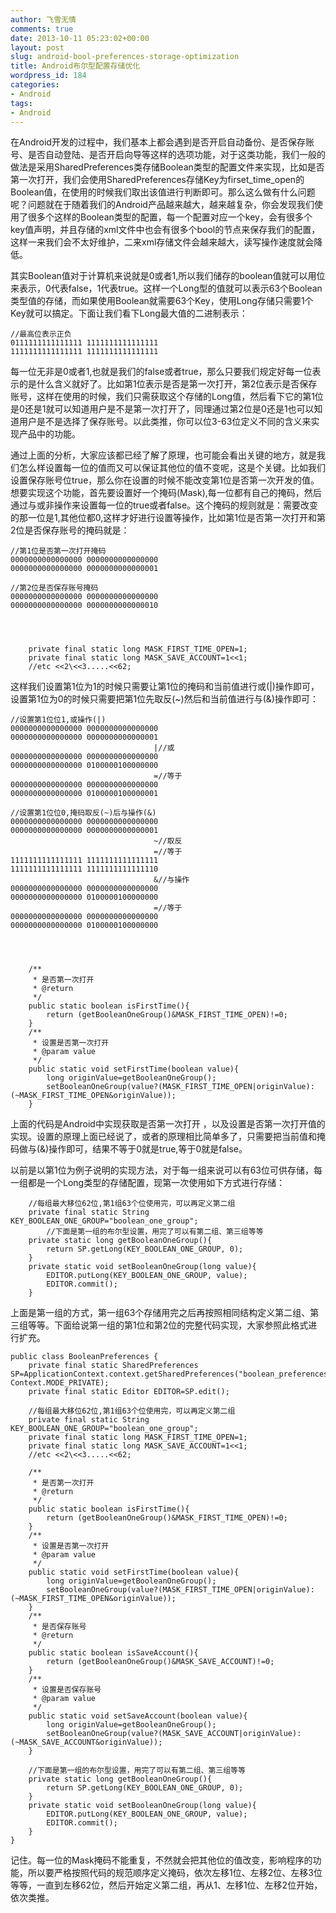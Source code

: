 ```yaml
---
author: 飞雪无情
comments: true
date: 2013-10-11 05:23:02+00:00
layout: post
slug: android-bool-preferences-storage-optimization
title: Android布尔型配置存储优化
wordpress_id: 184
categories:
- Android
tags:
- Android
---
```


在Android开发的过程中，我们基本上都会遇到是否开启自动备份、是否保存账号、是否自动登陆、是否开启向导等这样的选项功能，对于这类功能，我们一般的做法是采用SharedPreferences类存储Boolean类型的配置文件来实现，比如是否第一次打开，我们会使用SharedPreferences存储Key为firset_time_open的Boolean值，在使用的时候我们取出该值进行判断即可。那么这么做有什么问题呢？问题就在于随着我们的Android产品越来越大，越来越复杂，你会发现我们使用了很多个这样的Boolean类型的配置，每一个配置对应一个key，会有很多个key值声明，并且存储的xml文件中也会有很多个bool的节点来保存我们的配置，这样一来我们会不太好维护，二来xml存储文件会越来越大，读写操作速度就会降低。

其实Boolean值对于计算机来说就是0或者1,所以我们储存的boolean值就可以用位来表示，0代表false，1代表true。这样一个Long型的值就可以表示63个Boolean类型值的存储，而如果使用Boolean就需要63个Key，使用Long存储只需要1个Key就可以搞定。下面让我们看下Long最大值的二进制表示：

    
    //最高位表示正负
    0111111111111111 1111111111111111
    1111111111111111 1111111111111111


每一位无非是0或者1,也就是我们的false或者true，那么只要我们规定好每一位表示的是什么含义就好了。比如第1位表示是否是第一次打开，第2位表示是否保存账号，这样在使用的时候，我们只需获取这个存储的Long值，然后看下它的第1位是0还是1就可以知道用户是不是第一次打开了，同理通过第2位是0还是1也可以知道用户是不是选择了保存账号。以此类推，你可以位3-63位定义不同的含义来实现产品中的功能。

通过上面的分析，大家应该都已经了解了原理，也可能会看出关键的地方，就是我们怎么样设置每一位的值而又可以保证其他位的值不变呢，这是个关键。比如我们设置保存账号位true，那么你在设置的时候不能改变第1位是否第一次开发的值。想要实现这个功能，首先要设置好一个掩码(Mask),每一位都有自己的掩码，然后通过与或非操作来设置每一位的true或者false。这个掩码的规则就是：需要改变的那一位是1,其他位都0,这样才好进行设置等操作，比如第1位是否第一次打开和第2位是否保存账号的掩码就是：

    
    //第1位是否第一次打开掩码
    0000000000000000 0000000000000000 
    0000000000000000 0000000000000001
    
    //第2位是否保存账号掩码
    0000000000000000 0000000000000000 
    0000000000000000 0000000000000010



    
    	private final static long MASK_FIRST_TIME_OPEN=1;
    	private final static long MASK_SAVE_ACCOUNT=1<<1;
    	//etc <<2\<<3.....<<62;


这样我们设置第1位为1的时候只需要让第1位的掩码和当前值进行或(|)操作即可，设置第1位为0的时候只需要把第1位先取反(~)然后和当前值进行与(&)操作即可：

    
    //设置第1位位1,或操作(|)
    0000000000000000 0000000000000000 
    0000000000000000 0000000000000001
                                    |//或
    0000000000000000 0000000000000000 
    0000000000000000 0100000100000000
                                    =//等于
    0000000000000000 0000000000000000 
    0000000000000000 0100000100000001
    
    //设置第1位位0,掩码取反(~)后与操作(&)
    0000000000000000 0000000000000000 
    0000000000000000 0000000000000001
                                    ~//取反
                                    =//等于
    1111111111111111 1111111111111111 
    1111111111111111 1111111111111110
                                    &//与操作
    0000000000000000 0000000000000000 
    0000000000000000 0100000100000000
                                    =//等于
    0000000000000000 0000000000000000 
    0000000000000000 0100000100000000



    
    	/**
    	 * 是否第一次打开
    	 * @return
    	 */
    	public static boolean isFirstTime(){
    		return (getBooleanOneGroup()&MASK_FIRST_TIME_OPEN)!=0;
    	}
    	/**
    	 * 设置是否第一次打开
    	 * @param value
    	 */
    	public static void setFirstTime(boolean value){
    		long originValue=getBooleanOneGroup();
    		setBooleanOneGroup(value?(MASK_FIRST_TIME_OPEN|originValue):(~MASK_FIRST_TIME_OPEN&originValue));
    	}


上面的代码是Android中实现获取是否第一次打开 ，以及设置是否第一次打开值的实现。设置的原理上面已经说了，或者的原理相比简单多了，只需要把当前值和掩码做与(&)操作即可，结果不等于0就是true,等于0就是false。

以前是以第1位为例子说明的实现方法，对于每一组来说可以有63位可供存储，每一组都是一个Long类型的存储配置，现第一次使用如下方式进行存储：

    
    	//每组最大移位62位,第1组63个位使用完，可以再定义第二组
    	private final static String KEY_BOOLEAN_ONE_GROUP="boolean_one_group";
            //下面是第一组的布尔型设置，用完了可以有第二组、第三组等等
    	private static long getBooleanOneGroup(){
    		return SP.getLong(KEY_BOOLEAN_ONE_GROUP, 0);
    	}
    	private static void setBooleanOneGroup(long value){
    		EDITOR.putLong(KEY_BOOLEAN_ONE_GROUP, value);
    		EDITOR.commit();
    	}


上面是第一组的方式，第一组63个存储用完之后再按照相同结构定义第二组、第三组等等。下面给说第一组的第1位和第2位的完整代码实现，大家参照此格式进行扩充。

    
    public class BooleanPreferences {
    	private final static SharedPreferences SP=ApplicationContext.context.getSharedPreferences("boolean_preferences", Context.MODE_PRIVATE);
    	private final static Editor EDITOR=SP.edit();
    
    	//每组最大移位62位,第1组63个位使用完，可以再定义第二组
    	private final static String KEY_BOOLEAN_ONE_GROUP="boolean_one_group";
    	private final static long MASK_FIRST_TIME_OPEN=1;
    	private final static long MASK_SAVE_ACCOUNT=1<<1;
    	//etc <<2\<<3.....<<62;
    
    	/**
    	 * 是否第一次打开
    	 * @return
    	 */
    	public static boolean isFirstTime(){
    		return (getBooleanOneGroup()&MASK_FIRST_TIME_OPEN)!=0;
    	}
    	/**
    	 * 设置是否第一次打开
    	 * @param value
    	 */
    	public static void setFirstTime(boolean value){
    		long originValue=getBooleanOneGroup();
    		setBooleanOneGroup(value?(MASK_FIRST_TIME_OPEN|originValue):(~MASK_FIRST_TIME_OPEN&originValue));
    	}
    	/**
    	 * 是否保存账号
    	 * @return
    	 */
    	public static boolean isSaveAccount(){
    		return (getBooleanOneGroup()&MASK_SAVE_ACCOUNT)!=0;
    	}
    	/**
    	 * 设置是否保存账号
    	 * @param value
    	 */
    	public static void setSaveAccount(boolean value){
    		long originValue=getBooleanOneGroup();
    		setBooleanOneGroup(value?(MASK_SAVE_ACCOUNT|originValue):(~MASK_SAVE_ACCOUNT&originValue));
    	}
    
    	//下面是第一组的布尔型设置，用完了可以有第二组、第三组等等
    	private static long getBooleanOneGroup(){
    		return SP.getLong(KEY_BOOLEAN_ONE_GROUP, 0);
    	}
    	private static void setBooleanOneGroup(long value){
    		EDITOR.putLong(KEY_BOOLEAN_ONE_GROUP, value);
    		EDITOR.commit();
    	}
    }


记住。每一位的Mask掩码不能重复，不然就会把其他位的值改变，影响程序的功能，所以要严格按照代码的规范顺序定义掩码，依次左移1位、左移2位、左移3位等等，一直到左移62位，然后开始定义第二组，再从1、左移1位、左移2位开始，依次类推。
